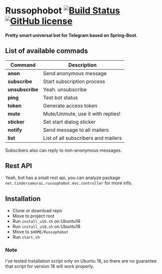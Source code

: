 # Russophobot [![Build Status](http://174.138.0.194:1997/buildStatus/icon?job=tinder-samurai/russophobot/master)](http://174.138.0.194:1997/job/tinder-samurai/job/russophobot/job/master/) [![GitHub license](https://img.shields.io/badge/license-MIT-red.svg)](https://raw.githubusercontent.com/henryco/Russophobot/master/LICENSE)
#### Pretty smart universal bot for Telegram based on Spring-Boot.

## List of available commads

| Command | Description |
| --- | --- |
| **anon** | Send anonymous message |
| **subscribe** | Start subscription process |
| **unsubscribe** | Yeah. unsubscribe |
| **ping** | Test bot status |
| **token** | Generate access token |
| **mute** | Mute/Unmute, use it with replies! |
| **sticker** | Set start dialog sticker |
| **notify** | Send message to all mailers |
| **list** | List of all subscribers and mailers |

Subscibers also can reply to non-anonymous messages.

## Rest API
Yeah, bot has a small rest api, you can analyze package
`net.tindersamurai.russophobot.mvc.controller` for more info.

## Installation
* Clone or download repo
* Move to project root
* Run `install_u16.sh` on Ubuntu16
* Run `install_u18.sh` on Ubuntu18
* Move to `$HOME/Russophobot`
* Run `start.sh`

### Note
I've tested installation script only on Ubuntu 16,
so there are no guarantee that script for version 18 will work properly.
